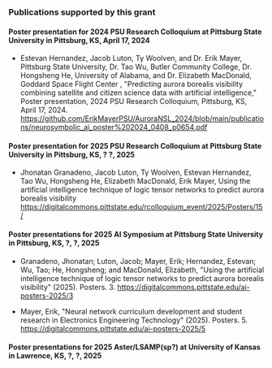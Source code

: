 ### Publications supported by this grant


#### Poster presentation for 2024 PSU Research Colloquium at Pittsburg State University in Pittsburg, KS, April 17, 2024

* Estevan Hernandez, Jacob Luton,  Ty Woolven, and Dr. Erik Mayer, Pittsburg State University, Dr. Tao Wu, Butler Community College, Dr. Hongsheng He, University of Alabama, and Dr. Elizabeth MacDonald, Goddard Space Flight Center , "Predicting aurora borealis visibility combining satellite and citizen science data with artificial intelligence," Poster presentation, 2024 PSU Research Colloquium, Pittsburg, KS, April 17, 2024.
https://github.com/ErikMayerPSU/AuroraNSL_2024/blob/main/publications/neurosymbolic_ai_poster%202024_0408_p0654.pdf

#### Poster presentation for 2025 PSU Research Colloquium at Pittsburg State University in Pittsburg, KS, ? ?, 2025

* Jhonatan Granadeno, Jacob Luton, Ty Woolven, Estevan Hernandez, Tao Wu, Hongsheng He, Elizabeth MacDonald, Erik Mayer, Using the artificial intelligence technique of logic tensor networks to predict aurora borealis visibility
https://digitalcommons.pittstate.edu/rcolloquium_event/2025/Posters/15/

#### Poster presentations for 2025 AI Symposium at Pittsburg State University in Pittsburg, KS, ?, ?, 2025

* Granadeno, Jhonatan; Luton, Jacob; Mayer, Erik; Hernandez, Estevan; Wu, Tao; He, Hongsheng; and MacDonald, Elizabeth, "Using the artificial intelligence technique of logic tensor networks to predict aurora borealis visibility" (2025). Posters. 3.
https://digitalcommons.pittstate.edu/ai-posters-2025/3

* Mayer, Erik, "Neural network curriculum development and student research in Electronics Engineering Technology" (2025). Posters. 5.
https://digitalcommons.pittstate.edu/ai-posters-2025/5

#### Poster presentations for 2025 Aster/LSAMP(sp?) at University of Kansas in Lawrence, KS, ?, ?, 2025

